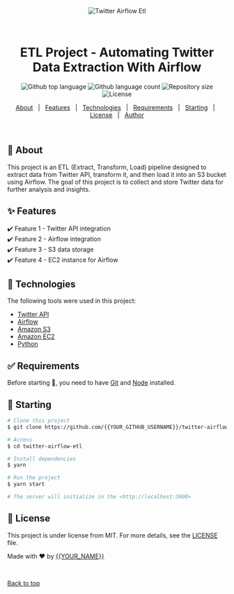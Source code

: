 <div align="center" id="top"> 
  <img src="./.github/app.gif" alt="Twitter Airflow Etl" />

  &#xa0;

  <!-- <a href="https://twitterairflowetl.netlify.app">Demo</a> -->
</div>

<h1 align="center">ETL Project - Automating Twitter Data Extraction With Airflow</h1>

<p align="center">
  <img alt="Github top language" src="https://img.shields.io/github/languages/top/ryzncodes/twitter-airflow-etl?color=56BEB8"> 

  <img alt="Github language count" src="https://img.shields.io/github/languages/count/ryzncodes/twitter-airflow-etl?color=56BEB8">

  <img alt="Repository size" src="https://img.shields.io/github/repo-size/ryzncodes/twitter-airflow-etl?color=56BEB8">

  <img alt="License" src="https://img.shields.io/github/license/ryzncodes/twitter-airflow-etl?color=56BEB8">

  <!-- <img alt="Github issues" src="https://img.shields.io/github/issues/{{YOUR_GITHUB_USERNAME}}/twitter-airflow-etl?color=56BEB8" /> -->

  <!-- <img alt="Github forks" src="https://img.shields.io/github/forks/{{YOUR_GITHUB_USERNAME}}/twitter-airflow-etl?color=56BEB8" /> -->

  <!-- <img alt="Github stars" src="https://img.shields.io/github/stars/{{YOUR_GITHUB_USERNAME}}/twitter-airflow-etl?color=56BEB8" /> -->
</p>

<!-- Status -->

<!-- <h4 align="center"> 
	🚧  Twitter Airflow Etl 🚀 Under construction...  🚧
</h4> 

<hr> -->

<p align="center">
  <a href="#dart-about">About</a> &#xa0; | &#xa0; 
  <a href="#sparkles-features">Features</a> &#xa0; | &#xa0;
  <a href="#rocket-technologies">Technologies</a> &#xa0; | &#xa0;
  <a href="#white_check_mark-requirements">Requirements</a> &#xa0; | &#xa0;
  <a href="#checkered_flag-starting">Starting</a> &#xa0; | &#xa0;
  <a href="#memo-license">License</a> &#xa0; | &#xa0;
  <a href="https://github.com/ryzncodes" target="_blank">Author</a>
</p>

<br>

## :dart: About ##

This project is an ETL (Extract, Transform, Load) pipeline designed to extract data from Twitter API, transform it, and then load it into an S3 bucket using Airflow. The goal of this project is to collect and store Twitter data for further analysis and insights.

## :sparkles: Features ##

:heavy_check_mark: Feature 1 - Twitter API integration\
:heavy_check_mark: Feature 2 - Airflow integration\
:heavy_check_mark: Feature 3 - S3 data storage\
:heavy_check_mark: Feature 4 - EC2 instance for Airflow

## :rocket: Technologies ##

The following tools were used in this project:

- [Twitter API](https://developer.twitter.com/en/docs/twitter-api/)
- [Airflow](https://airflow.apache.org/)
- [Amazon S3](https://aws.amazon.com/s3/)
- [Amazon EC2](https://aws.amazon.com/ec2/)
- [Python](https://www.python.org/)

## :white_check_mark: Requirements ##

Before starting :checkered_flag:, you need to have [Git](https://git-scm.com) and [Node](https://nodejs.org/en/) installed.

## :checkered_flag: Starting ##

```bash
# Clone this project
$ git clone https://github.com/{{YOUR_GITHUB_USERNAME}}/twitter-airflow-etl

# Access
$ cd twitter-airflow-etl

# Install dependencies
$ yarn

# Run the project
$ yarn start

# The server will initialize in the <http://localhost:3000>
```

## :memo: License ##

This project is under license from MIT. For more details, see the [LICENSE](LICENSE.md) file.


Made with :heart: by <a href="https://github.com/{{YOUR_GITHUB_USERNAME}}" target="_blank">{{YOUR_NAME}}</a>

&#xa0;

<a href="#top">Back to top</a>
